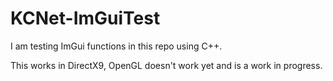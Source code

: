 # KCNet-ImGuiTest

I am testing ImGui functions in this repo using C++.

This works in DirectX9, OpenGL doesn't work yet and is a work in progress.
